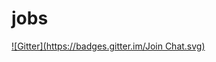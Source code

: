 # jobs
[![Gitter](https://badges.gitter.im/Join Chat.svg)](https://gitter.im/tago-io/jobs?utm_source=badge&utm_medium=badge&utm_campaign=pr-badge&utm_content=badge)